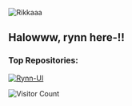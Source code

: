 ![Rikkaaa](https://files.catbox.moe/8npos5.jpg)

## Halowww, rynn here-!!

### Top Repositories:
[![Rynn-UI](https://github-readme-stats.vercel.app/api/pin/?username=rynxzyy&repo=Rynn-UI&theme=dark&show_owner=true)](https://github.com/rynxzyy/Rynn-UI)

![Visitor Count](https://hits.seeyoufarm.com/api/count/incr/badge.svg?url=https://github.com/rynxzyy&title=Visitor&edge_flat=false)
